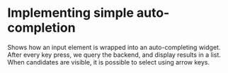 # Implementing simple auto-completion

Shows how an input element is wrapped into an auto-completing widget.
After every key press, we query the backend, and display results in a list.
When candidates are visible, it is possible to select using arrow keys. 